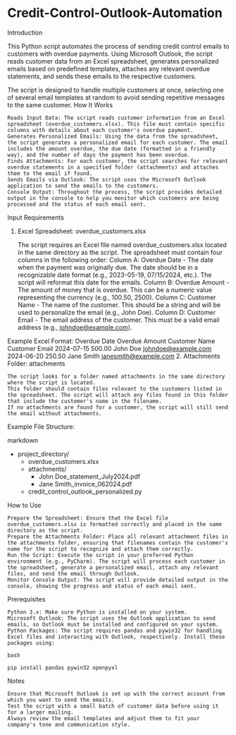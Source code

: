 # Credit-Control-Outlook-Automation

Introduction

This Python script automates the process of sending credit control emails to customers with overdue payments. Using Microsoft Outlook, the script reads customer data from an Excel spreadsheet, generates personalized emails based on predefined templates, attaches any relevant overdue statements, and sends these emails to the respective customers.

The script is designed to handle multiple customers at once, selecting one of several email templates at random to avoid sending repetitive messages to the same customer.
How It Works

    Reads Input Data: The script reads customer information from an Excel spreadsheet (overdue_customers.xlsx). This file must contain specific columns with details about each customer's overdue payment.
    Generates Personalized Emails: Using the data from the spreadsheet, the script generates a personalized email for each customer. The email includes the amount overdue, the due date (formatted in a friendly way), and the number of days the payment has been overdue.
    Finds Attachments: For each customer, the script searches for relevant overdue statements in a specified folder (attachments) and attaches them to the email if found.
    Sends Emails via Outlook: The script uses the Microsoft Outlook application to send the emails to the customers.
    Console Output: Throughout the process, the script provides detailed output in the console to help you monitor which customers are being processed and the status of each email sent.

Input Requirements
1. Excel Spreadsheet: overdue_customers.xlsx

    The script requires an Excel file named overdue_customers.xlsx located in the same directory as the script.
    The spreadsheet must contain four columns in the following order:
        Column A: Overdue Date - The date when the payment was originally due. The date should be in a recognizable date format (e.g., 2023-05-19, 07/15/2024, etc.). The script will reformat this date for the emails.
        Column B: Overdue Amount - The amount of money that is overdue. This can be a numeric value representing the currency (e.g., 100.50, 2500).
        Column C: Customer Name - The name of the customer. This should be a string and will be used to personalize the email (e.g., John Doe).
        Column D: Customer Email - The email address of the customer. This must be a valid email address (e.g., johndoe@example.com).

Example Excel Format:
Overdue Date	Overdue Amount	Customer Name	Customer Email
2024-07-15	500.00	John Doe	johndoe@example.com
2024-06-20	250.50	Jane Smith	janesmith@example.com
2. Attachments Folder: attachments

    The script looks for a folder named attachments in the same directory where the script is located.
    This folder should contain files relevant to the customers listed in the spreadsheet. The script will attach any files found in this folder that include the customer's name in the filename.
    If no attachments are found for a customer, the script will still send the email without attachments.

Example File Structure:

markdown

- project_directory/
  - overdue_customers.xlsx
  - attachments/
    - John Doe_statement_July2024.pdf
    - Jane Smith_invoice_062024.pdf
  - credit_control_outlook_personalized.py

How to Use

    Prepare the Spreadsheet: Ensure that the Excel file overdue_customers.xlsx is formatted correctly and placed in the same directory as the script.
    Prepare the Attachments Folder: Place all relevant attachment files in the attachments folder, ensuring that filenames contain the customer's name for the script to recognize and attach them correctly.
    Run the Script: Execute the script in your preferred Python environment (e.g., PyCharm). The script will process each customer in the spreadsheet, generate a personalized email, attach any relevant files, and send the email through Outlook.
    Monitor Console Output: The script will provide detailed output in the console, showing the progress and status of each email sent.

Prerequisites

    Python 3.x: Make sure Python is installed on your system.
    Microsoft Outlook: The script uses the Outlook application to send emails, so Outlook must be installed and configured on your system.
    Python Packages: The script requires pandas and pywin32 for handling Excel files and interacting with Outlook, respectively. Install these packages using:

    bash

    pip install pandas pywin32 openpyxl

Notes

    Ensure that Microsoft Outlook is set up with the correct account from which you want to send the emails.
    Test the script with a small batch of customer data before using it for a larger mailing.
    Always review the email templates and adjust them to fit your company's tone and communication style.
